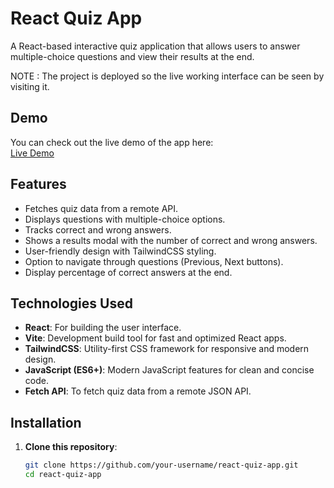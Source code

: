 # React Quiz App

A React-based interactive quiz application that allows users to answer multiple-choice questions and view their results at the end.

NOTE : The project is deployed so the live working interface can be seen by visiting it. 

## Demo

You can check out the live demo of the app here:  
[Live Demo](https://testline-assignment-eight.vercel.app/)

## Features

- Fetches quiz data from a remote API.
- Displays questions with multiple-choice options.
- Tracks correct and wrong answers.
- Shows a results modal with the number of correct and wrong answers.
- User-friendly design with TailwindCSS styling.
- Option to navigate through questions (Previous, Next buttons).
- Display percentage of correct answers at the end.

## Technologies Used

- **React**: For building the user interface.
- **Vite**: Development build tool for fast and optimized React apps.
- **TailwindCSS**: Utility-first CSS framework for responsive and modern design.
- **JavaScript (ES6+)**: Modern JavaScript features for clean and concise code.
- **Fetch API**: To fetch quiz data from a remote JSON API.

## Installation

1. **Clone this repository**:
   ```bash
   git clone https://github.com/your-username/react-quiz-app.git
   cd react-quiz-app
